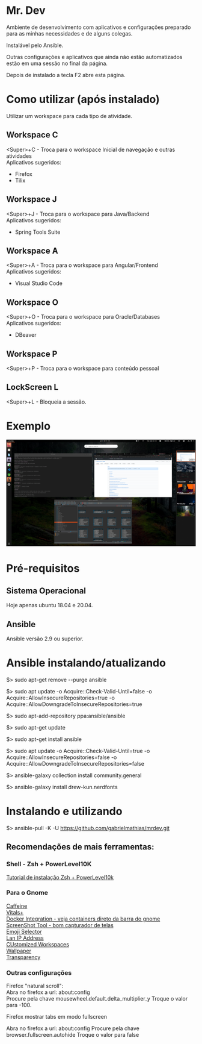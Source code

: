 # Mr. Dev

Ambiente de desenvolvimento com aplicativos e configurações preparado para as minhas necessidades e de alguns colegas.   

Instalável pelo Ansible.   

Outras configurações e aplicativos que ainda não estão automatizados estão em uma sessão no final da página.

Depois de instalado a tecla F2 abre esta página.

# Como utilizar (após instalado)

Utilizar um workspace para cada tipo de atividade.  


## Workspace C 
&lt;Super&gt;+C - Troca para o workspace Inicial de navegação e outras atividades    
Aplicativos sugeridos:   
- Firefox   
- Tilix

## Workspace J 
&lt;Super&gt;+J - Troca para o workspace para Java/Backend   
Aplicativos sugeridos:
- Spring Tools Suite   

## Workspace A 
&lt;Super&gt;+A - Troca para o workspace para Angular/Frontend    
Aplicativos sugeridos:
- Visual Studio Code    

## Workspace O 
&lt;Super&gt;+O - Troca para o workspace para Oracle/Databases   
Aplicativos sugeridos:
- DBeaver  

## Workspace P 
&lt;Super&gt;+P - Troca para o workspace para conteúdo pessoal   


## LockScreen L
&lt;Super&gt;+L - Bloqueia a sessão.


# Exemplo

![Tela](files/tela.png?raw=true "Tela")

# Pré-requisitos

## Sistema Operacional

Hoje apenas ubuntu 18.04 e 20.04.

## Ansible 

Ansible versão 2.9 ou superior.   


# Ansible instalando/atualizando

$&gt; sudo apt-get remove --purge ansible

$&gt; sudo apt update -o Acquire::Check-Valid-Until=false -o Acquire::AllowInsecureRepositories=true -o Acquire::AllowDowngradeToInsecureRepositories=true

$&gt; sudo apt-add-repository ppa:ansible/ansible

$&gt; sudo apt-get update

$&gt; sudo apt-get install ansible

$&gt; sudo apt update -o Acquire::Check-Valid-Until=true -o Acquire::AllowInsecureRepositories=false -o Acquire::AllowDowngradeToInsecureRepositories=false

$&gt; ansible-galaxy collection install community.general

$&gt; ansible-galaxy install drew-kun.nerdfonts

# Instalando e utilizando

$&gt;  ansible-pull -K -U https://github.com/gabrielmathias/mrdev.git

## Recomendações de mais ferramentas:

### Shell - Zsh + PowerLevel10K
[Tutorial de instalação Zsh + PowerLevel10k](https://dev.to/web3coach/best-terminal-setup-terminator-zsh-powerlevel10k-7pl)

### Para o Gnome  
[Caffeine](https://extensions.gnome.org/extension/517/caffeine/)  
[Vitals+](https://extensions.gnome.org/extension/1460/vitals/)     
[Docker Integration - veja containers direto da barra do gnome](https://extensions.gnome.org/extension/1065/docker-status/)   
[ScreenShot Tool - bom capturador de telas](https://extensions.gnome.org/extension/1112/screenshot-tool/)   
[Emoji Selector](https://extensions.gnome.org/extension/1162/emoji-selector/)   
[Lan IP Address](https://extensions.gnome.org/extension/1762/lan-ip-address/)   
[CUstomized Workspaces](https://extensions.gnome.org/extension/1583/worksets/)    
[Wallpaper](https://extensions.gnome.org/extension/1200/walkpaper/)   
[Transparency](https://extensions.gnome.org/extension/1011/dynamic-panel-transparency/)   


### Outras configurações

Firefox "natural scroll":    
Abra no firefox a url: about:config    
Procure pela chave mousewheel.default.delta_multiplier_y
Troque o valor para -100.

Firefox mostrar tabs em modo fullscreen

Abra no firefox a url: about:config
Procure pela chave browser.fullscreen.autohide
Troque o valor para false

